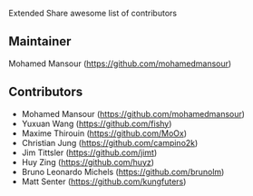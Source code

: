 Extended Share awesome list of contributors

Maintainer
------------
Mohamed Mansour (https://github.com/mohamedmansour)

Contributors
------------
* Mohamed Mansour (https://github.com/mohamedmansour)
* Yuxuan Wang (https://github.com/fishy)
* Maxime Thirouin (https://github.com/MoOx)
* Christian Jung (https://github.com/campino2k)
* Jim Tittsler (https://github.com/jimt)
* Huy Zing (https://github.com/huyz)
* Bruno Leonardo Michels (https://github.com/brunolm)
* Matt Senter (https://github.com/kungfuters)
